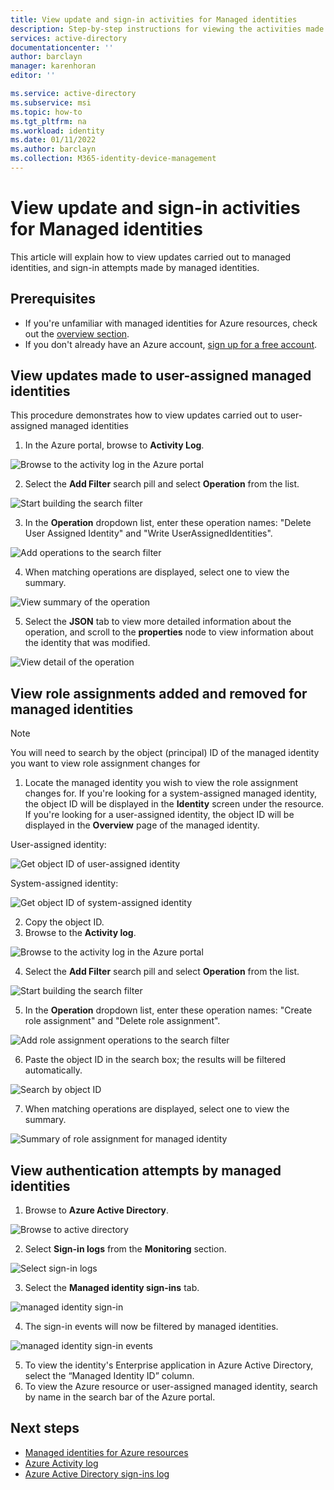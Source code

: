 ```yaml
---
title: View update and sign-in activities for Managed identities
description: Step-by-step instructions for viewing the activities made to managed identities, and authentications carried out by managed identities
services: active-directory
documentationcenter: ''
author: barclayn
manager: karenhoran
editor: ''

ms.service: active-directory
ms.subservice: msi
ms.topic: how-to
ms.tgt_pltfrm: na
ms.workload: identity
ms.date: 01/11/2022
ms.author: barclayn
ms.collection: M365-identity-device-management
---
```


# View update and sign-in activities for Managed identities

This article will explain how to view updates carried out to managed identities, and sign-in attempts made by managed identities.

## Prerequisites

- If you're unfamiliar with managed identities for Azure resources, check out the [overview section](overview.md).
- If you don't already have an Azure account, [sign up for a free account](https://azure.microsoft.com/free/).

## View updates made to user-assigned managed identities

This procedure demonstrates how to view updates carried out to user-assigned managed identities

1. In the Azure portal, browse to **Activity Log**.

 ![Browse to the activity log in the Azure portal](./media/how-to-view-managed-identity-activity/browse-to-activity-log.png)

2. Select the **Add Filter** search pill and select **Operation** from the list.

![Start building the search filter](./media/how-to-view-managed-identity-activity/start-adding-search-filter.png)

3. In the **Operation** dropdown list, enter these operation names: "Delete User Assigned Identity" and "Write UserAssignedIdentities".

![Add operations to the search filter](./media/how-to-view-managed-identity-activity/add-operations-to-search-filter.png)

4. When matching operations are displayed, select one to view the summary.

![View summary of the operation](./media/how-to-view-managed-identity-activity/view-summary-of-operation.png)

5. Select the **JSON** tab to view more detailed information about the operation, and scroll to the **properties** node to view information about the identity that was modified.

![View detail of the operation](./media/how-to-view-managed-identity-activity/view-json-of-operation.png)

## View role assignments added and removed for managed identities

 > [!NOTE] 
 > You will need to search by the object (principal) ID of the managed identity you want to view role assignment changes for

1. Locate the managed identity you wish to view the role assignment changes for. If you're looking for a system-assigned managed identity, the object ID will be displayed in the **Identity** screen under the resource. If you're looking for a user-assigned identity, the object ID will be displayed in the **Overview** page of the managed identity.

User-assigned identity:

![Get object ID of user-assigned identity](./media/how-to-view-managed-identity-activity/get-object-id-of-user-assigned-identity.png)

System-assigned identity:

![Get object ID of system-assigned identity](./media/how-to-view-managed-identity-activity/get-object-id-of-system-assigned-identity.png)

2. Copy the object ID.
3. Browse to the **Activity log**.

 ![Browse to the activity log in the Azure portal](./media/how-to-view-managed-identity-activity/browse-to-activity-log.png)

4. Select the **Add Filter** search pill and select **Operation** from the list.

![Start building the search filter](./media/how-to-view-managed-identity-activity/start-adding-search-filter.png)

5. In the **Operation** dropdown list, enter these operation names: "Create role assignment" and "Delete role assignment".

![Add role assignment operations to the search filter](./media/how-to-view-managed-identity-activity/add-role-assignment-operations-to-search-filter.png)

6. Paste the object ID in the search box; the results will be filtered automatically.

![Search by object ID](./media/how-to-view-managed-identity-activity/search-by-object-id.png)
 
7. When matching operations are displayed, select one to view the summary.
 
![Summary of role assignment for managed identity](./media/how-to-view-managed-identity-activity/summary-of-role-assignment-for-msi.png)

## View authentication attempts by managed identities

1. Browse to **Azure Active Directory**.

![Browse to active directory](./media/how-to-view-managed-identity-activity/browse-to-active-directory.png)

2.	Select **Sign-in logs** from the **Monitoring** section.

![Select sign-in logs](./media/how-to-view-managed-identity-activity/sign-in-logs-menu-item.png)

3. Select the **Managed identity sign-ins** tab.

![managed identity sign-in](./media/how-to-view-managed-identity-activity/msi-sign-ins.png)

4. The sign-in events will now be filtered by managed identities.

![managed identity sign-in events](./media/how-to-view-managed-identity-activity/msi-sign-in-events.png) 

5.	To view the identity's Enterprise application in Azure Active Directory, select the “Managed Identity ID” column.
6.	To view the Azure resource or user-assigned managed identity, search by name in the search bar of the Azure portal.

## Next steps

* [Managed identities for Azure resources](./overview.md)
* [Azure Activity log](../../azure-monitor/essentials/activity-log.md)
* [Azure Active Directory sign-ins log](../reports-monitoring/concept-sign-ins.md)